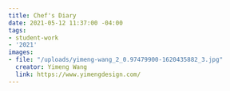 ```yaml
---
title: Chef's Diary
date: 2021-05-12 11:37:00 -04:00
tags:
- student-work
- '2021'
images:
- file: "/uploads/yimeng-wang_2_0.97479900-1620435882_3.jpg"
  creator: Yimeng Wang
  link: https://www.yimengdesign.com/
---
```


